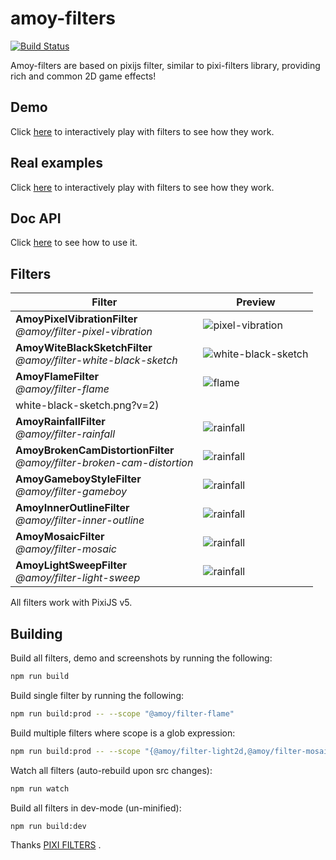 # amoy-filters

[![Build Status](https://travis-ci.org/amoyjs/amoy-filters.svg?branch=master)](https://travis-ci.org/amoyjs/amoy-filters)

Amoy-filters are based on pixijs filter, similar to pixi-filters library, providing rich and common 2D game effects!

## Demo
Click [here](https://amoyjs.github.io/amoy-filters/tools/demo/index.html) to interactively play with filters to see how they work.

## Real examples
Click [here](https://amoyjs.github.io/amoyjs-filters-examples/examples/index.html) to interactively play with filters to see how they work.


## Doc API
Click [here](https://amoyjs.github.io/amoy-filters/docs/index.html) to see how to use it.

## Filters

| Filter | Preview |
|---|---|
| **AmoyPixelVibrationFilter**<br>_@amoy/filter-pixel-vibration_ | ![pixel-vibration](https://amoyjs.github.io/amoy-filters/tools/screenshots/dist/pixel-vibration.png?v=2) |
| **AmoyWiteBlackSketchFilter**<br>_@amoy/filter-white-black-sketch_ | ![white-black-sketch](https://amoyjs.github.io/amoy-filters/tools/screenshots/dist/AmoyWhiteBlackSketchFilter.gif?v=2) |
| **AmoyFlameFilter**<br>_@amoy/filter-flame_ | ![flame](https://amoyjs.github.io/amoy-filters/tools/screenshots/dist/AmoyFlameFilter.gif?v=2) |
white-black-sketch.png?v=2) |
| **AmoyRainfallFilter**<br>_@amoy/filter-rainfall_ | ![rainfall](https://amoyjs.github.io/amoy-filters/tools/screenshots/dist/AmoyRainfallFilter.gif?v=2) |
| **AmoyBrokenCamDistortionFilter**<br>_@amoy/filter-broken-cam-distortion_ | ![rainfall](https://amoyjs.github.io/amoy-filters/tools/screenshots/dist/AmoyBrokenCamDistortionFilter.gif?v=2) |
| **AmoyGameboyStyleFilter**<br>_@amoy/filter-gameboy_ | ![rainfall](https://amoyjs.github.io/amoy-filters/tools/screenshots/dist/AmoyGameboyStyleFilter.png?v=2) |
| **AmoyInnerOutlineFilter**<br>_@amoy/filter-inner-outline_ | ![rainfall](https://amoyjs.github.io/amoy-filters/tools/screenshots/dist/AmoyInnerOutlineFilter.png?v=2) |
| **AmoyMosaicFilter**<br>_@amoy/filter-mosaic_ | ![rainfall](https://amoyjs.github.io/amoy-filters/tools/screenshots/dist/mosaic.png?v=2) |
| **AmoyLightSweepFilter**<br>_@amoy/filter-light-sweep_ | ![rainfall](https://amoyjs.github.io/amoy-filters/tools/screenshots/dist/AmoyLightSweepFilter.gif?v=2) |


All filters work with PixiJS v5.

## Building

Build all filters, demo and screenshots by running the following:

```bash
npm run build
```

Build single filter by running the following:

```bash
npm run build:prod -- --scope "@amoy/filter-flame"
```

Build multiple filters where scope is a glob expression:

```bash
npm run build:prod -- --scope "{@amoy/filter-light2d,@amoy/filter-mosaic}"
```

Watch all filters (auto-rebuild upon src changes):

```bash
npm run watch
```

Build all filters in dev-mode (un-minified):

```bash
npm run build:dev
```

Thanks [PIXI FILTERS](https://github.com/pixijs/pixi-filters) .
